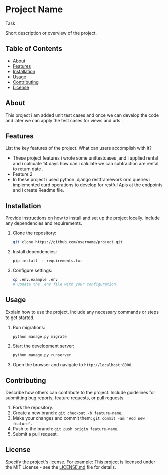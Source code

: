 # Project Name
Task 

Short description or overview of the project.

## Table of Contents

- [About](#about)
- [Features](#features)
- [Installation](#installation)
- [Usage](#usage)
- [Contributing](#contributing)
- [License](#license)

## About

This project i am added unit test cases and once we can develop the code and later we
can apply the test cases for views and urls .

## Features

List the key features of the project. What can users accomplish with it?

- These project features i wrote some unittestcases ,and i applied rental and i calcuate 14 days how can i calulate we can subtraction  are  rental to return date .
- Feature 2
- In these project i used python ,django restframework orm queries i implemented curd operations to develop for restful Apis at the endpoints and i create Readme file.

## Installation

Provide instructions on how to install and set up the project locally. Include any dependencies and requirements.

1. Clone the repository:
    ```bash
    git clone https://github.com/username/project.git
    ```

2. Install dependencies:
    ```bash
    pip install -r requirements.txt
    ```

3. Configure settings:
    ```bash
    cp .env.example .env
    # Update the .env file with your configuration
    ```

## Usage

Explain how to use the project. Include any necessary commands or steps to get started.

1. Run migrations:
    ```bash
    python manage.py migrate
    ```

2. Start the development server:
    ```bash
    python manage.py runserver
    ```

3. Open the browser and navigate to `http://localhost:8000`.

## Contributing

Describe how others can contribute to the project. Include guidelines for submitting bug reports, feature requests, or pull requests.

1. Fork the repository.
2. Create a new branch: `git checkout -b feature-name`.
3. Make your changes and commit them: `git commit -am 'Add new feature'`.
4. Push to the branch: `git push origin feature-name`.
5. Submit a pull request.

## License

Specify the project's license. For example:
This project is licensed under the MIT License - see the [LICENSE.md](LICENSE.md) file for details.
